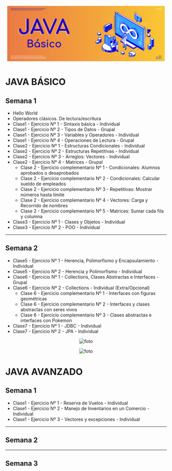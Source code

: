 <p align="center">
  <img src="https://github.com/jaimed411/dodero.jaime.ejerciciospracticos.javabasico/blob/main/javabasico.jpg" alt="foto">
</p>

# JAVA BÁSICO
## Semana 1
- Hello World
- Operadores clásicos. De lectura/escritura
- Clase1 - Ejercicio Nº 1 - Sintaxis básica - Individual
- Clase1 - Ejercicio Nº 2 - Tipos de Datos - Grupal
- Clase1 - Ejercicio Nº 3 - Variables y Operadores - Individual
- Clase1 - Ejercicio Nº 4 - Operaciones de Lectura - Grupal
- Clase2 - Ejercicio Nº 1 - Estructuras Condicionales - Individual
- Clase2 - Ejercicio Nº 2 - Estructuras Repetitivas - Individual
- Clase2 - Ejercicio Nº 3 - Arreglos: Vectores - Individual
- Clase2 - Ejercicio Nº 4 - Matrices - Grupal
    - Clase 2 - Ejercicio complementario Nº 1 - Condicionales: Alumnos aprobados o desaprobados
    - Clase 2 - Ejercicio complementario Nº 2 - Condicionales: Calcular sueldo de empleados
    - Clase 2 - Ejercicio complementario Nº 3 - Repetitivas: Mostrar números hasta límite
    - Clase 2 - Ejercicio complementario Nº 4 - Vectores: Carga y Recorrido de nombres
    - Clase 2 - Ejercicio complementario Nº 5 - Matrices: Sumar cada fila y columna
- Clase3 - Ejercicio Nº 1 - Clases y Objetos - Individual
- Clase3 - Ejercicio Nº 2 - POO - Individual
---
## Semana 2
- Clase5 - Ejercicio Nº 1 - Herencia, Polimorfismo y Encapsulamiento - Individual
- Clase5 - Ejercicio Nº 2 - Herencia y Polimorfismo - Individual
- Clase6 - Ejercicio Nº 1 - Collections, Clases Abstractas e Interfaces - Grupal
- Clase6 - Ejercicio Nº 2 - Collections - Individual (Extra/Opcional)
  - Clase 6 - Ejercicio complementario Nº 1 - Interfaces con figuras geométricas
  - Clase 6 - Ejercicio complementario Nº 2 - Interfaces y clases abstractas con seres vivos
  - Clase 6 - Ejercicio complementario Nº 3 - Clases abstractas e interfaces con Pokemon
- Clase7 - Ejercicio Nº 1 - JDBC - Individual
- Clase7 - Ejercicio Nº 2 - JPA - Individual

<p align="center">
  <img src="https://github.com/jaimed411/dodero.jaime.ejerciciospracticos/blob/main/javaavanzado" alt="foto">
</p>

<p align="center">
  <img src="[https://github.com/jaimed411/dodero.jaime.ejerciciospracticos/blob/main/javaavanzado](https://github.com/jaimed411/doderojaime.ejerciciospracticos/blob/main/javaavanzado.jpg
)" alt="foto">
</p>

# JAVA AVANZADO
## Semana 1
- Clase1 - Ejercicio Nº 1 - Reserva de Vuelos - Individual
- Clase1 - Ejercicio Nº 2 - Manejo de Inventarios en un Comercio - Individual
- Clase1 - Ejercicio Nº 3 - Vectores y excepciones - Individual
- ---
## Semana 2
---
## Semana 3
